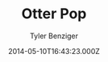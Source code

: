 ---
layout: JamstackTheme
title: Otter Pop
github: https://github.com/tybenz/otter-pop/
demo: https://tybenz.com/otter-pop
author: Tyler Benziger
ssg: Jekyll
date: 2014-05-10T16:43:23.000Z
description: The world's greatest jekyll theme
stale: true
disabled: false
disabled_reason: ''
---